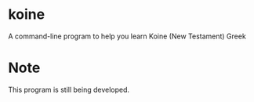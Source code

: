 # koine
A command-line program to help you learn Koine (New Testament) Greek

# Note
This program is still being developed.
